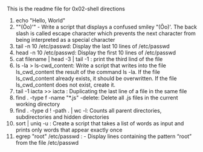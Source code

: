 This is the readme file for 0x02-shell directions
1. echo "Hello, World"
2. "\"(Ôo)'" - Write a script that displays a confused smiley "(Ôo)'. The back slash is called escape character which prevents the next character from being interpreted as a special character
3. tail -n 10 /etc/passwd: Display the last 10 lines of /etc/passwd
4. head -n 10 /etc/passwd: Display the first 10 lines of /etc/passwd 
5. cat filename | head -3 | tail -1 : print the third lind of the file
6. ls -la > ls-cwd_content: Write a script that writes into the file ls_cwd_content the result of the command ls -la. If the file ls_cwd_content already exists, it should be overwritten. If the file ls_cwd_content does not exist, create it.
7. tail -1 iacta >> iacta : Duplicating the last line of a file in the same file
8. find .  -type f -name "*.js" -delete: Delete all .js files in the current working directory
9. find . -type d ! -path . | wc -l: Counts all parent directories, subdirectories and hidden directories
10. sort | uniq -u : Create a script that takes a list of words as input and prints only words that appear exactly once
11. egrep "root" /etc/passwd : - Display lines containing the pattern “root” from the file /etc/passwd

